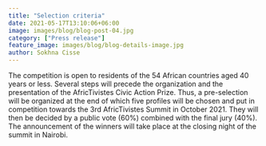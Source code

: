 ```yaml
---
title: "Selection criteria"
date: 2021-05-17T13:10:06+06:00
image: images/blog/blog-post-04.jpg
category: ["Press release"]
feature_image: images/blog/blog-details-image.jpg
author: Sokhna Cisse
---
```


The competition is open to residents of the 54 African countries aged 40 years or less. Several steps will precede the organization and the presentation of the AfricTivistes Civic Action Prize. Thus, a pre-selection will be organized at the end of which five profiles will be chosen and put in competition towards the 3rd AfricTivistes Summit in October 2021. They will then be decided by a public vote (60%) combined with the final jury (40%). The announcement of the winners will take place at the closing night of the summit in Nairobi.

